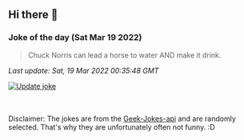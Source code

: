 ## Hi there 👋

### Joke of the day (Sat Mar 19 2022)
<!-- joke -->
>Chuck Norris can lead a horse to water AND make it drink.
<!-- /joke -->

*Last update: Sat, 19 Mar 2022 00:35:48 GMT*

[![Update joke](https://github.com/nclskfm/nclskfm/actions/workflows/joke.yml/badge.svg)](https://github.com/nclskfm/nclskfm/actions/workflows/joke.yml)

<br><br>
Disclaimer: The jokes are from the [Geek-Jokes-api](https://github.com/sameerkumar18/geek-joke-api) and are randomly selected. That's why they are unfortunately often not funny. :D
